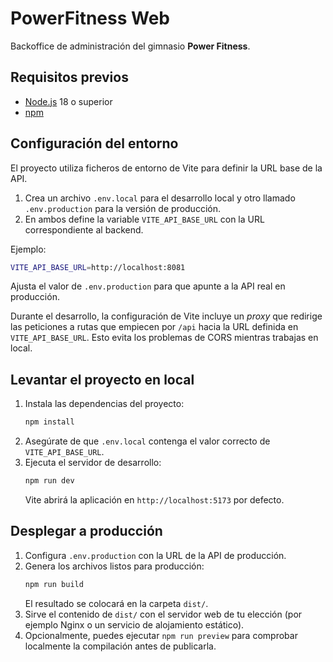 # PowerFitness Web

Backoffice de administración del gimnasio **Power Fitness**.

## Requisitos previos

- [Node.js](https://nodejs.org/) 18 o superior
- [npm](https://www.npmjs.com/)

## Configuración del entorno

El proyecto utiliza ficheros de entorno de Vite para definir la URL base de la API.

1. Crea un archivo `.env.local` para el desarrollo local y otro llamado `.env.production` para la versión de producción.
2. En ambos define la variable `VITE_API_BASE_URL` con la URL correspondiente al backend.

Ejemplo:

```bash
VITE_API_BASE_URL=http://localhost:8081
```

Ajusta el valor de `.env.production` para que apunte a la API real en producción.

Durante el desarrollo, la configuración de Vite incluye un *proxy* que redirige
las peticiones a rutas que empiecen por `/api` hacia la URL definida en
`VITE_API_BASE_URL`. Esto evita los problemas de CORS mientras trabajas en
local.

## Levantar el proyecto en local

1. Instala las dependencias del proyecto:
   ```bash
   npm install
   ```
2. Asegúrate de que `.env.local` contenga el valor correcto de `VITE_API_BASE_URL`.
3. Ejecuta el servidor de desarrollo:
   ```bash
   npm run dev
   ```
   Vite abrirá la aplicación en `http://localhost:5173` por defecto.

## Desplegar a producción

1. Configura `.env.production` con la URL de la API de producción.
2. Genera los archivos listos para producción:
   ```bash
   npm run build
   ```
   El resultado se colocará en la carpeta `dist/`.
3. Sirve el contenido de `dist/` con el servidor web de tu elección (por ejemplo Nginx o un servicio de alojamiento estático).
4. Opcionalmente, puedes ejecutar `npm run preview` para comprobar localmente la compilación antes de publicarla.
